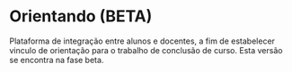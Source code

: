 # Orientando (BETA)
Plataforma de integração entre alunos e docentes, a fim de estabelecer vinculo de orientação para o trabalho de conclusão de curso.
Esta versão se encontra na fase beta.
